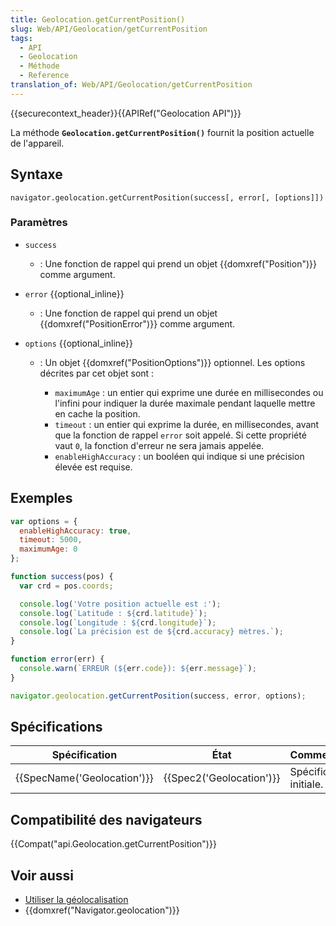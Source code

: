 ```yaml
---
title: Geolocation.getCurrentPosition()
slug: Web/API/Geolocation/getCurrentPosition
tags:
  - API
  - Geolocation
  - Méthode
  - Reference
translation_of: Web/API/Geolocation/getCurrentPosition
---
```

{{securecontext_header}}{{APIRef("Geolocation API")}}

La méthode **`Geolocation.getCurrentPosition()`** fournit la position actuelle de l'appareil.

## Syntaxe

    navigator.geolocation.getCurrentPosition(success[, error[, [options]])

### Paramètres

- `success`
  - : Une fonction de rappel qui prend un objet {{domxref("Position")}} comme argument.
- `error` {{optional_inline}}
  - : Une fonction de rappel qui prend un objet {{domxref("PositionError")}} comme argument.
- `options` {{optional_inline}}

  - : Un objet {{domxref("PositionOptions")}} optionnel. Les options décrites par cet objet sont :

    - `maximumAge` : un entier qui exprime une durée en millisecondes ou l'infini pour indiquer la durée maximale pendant laquelle mettre en cache la position.
    - `timeout` : un entier qui exprime la durée, en millisecondes, avant que la fonction de rappel `error` soit appelé. Si cette propriété vaut `0`, la fonction d'erreur ne sera jamais appelée.
    - `enableHighAccuracy` : un booléen qui indique si une précision élevée est requise.

## Exemples

```js
var options = {
  enableHighAccuracy: true,
  timeout: 5000,
  maximumAge: 0
};

function success(pos) {
  var crd = pos.coords;

  console.log('Votre position actuelle est :');
  console.log(`Latitude : ${crd.latitude}`);
  console.log(`Longitude : ${crd.longitude}`);
  console.log(`La précision est de ${crd.accuracy} mètres.`);
}

function error(err) {
  console.warn(`ERREUR (${err.code}): ${err.message}`);
}

navigator.geolocation.getCurrentPosition(success, error, options);
```

## Spécifications

| Spécification                        | État                             | Commentaires            |
| ------------------------------------ | -------------------------------- | ----------------------- |
| {{SpecName('Geolocation')}} | {{Spec2('Geolocation')}} | Spécification initiale. |

## Compatibilité des navigateurs

{{Compat("api.Geolocation.getCurrentPosition")}}

## Voir aussi

- [Utiliser la géolocalisation](/en-US/docs/WebAPI/Using_geolocation)
- {{domxref("Navigator.geolocation")}}
